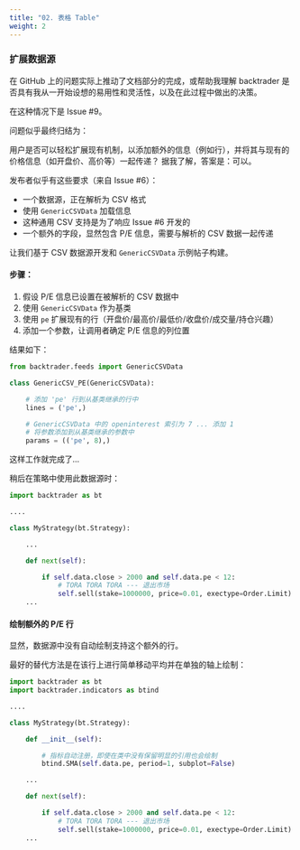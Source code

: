```yaml
---
title: "02. 表格 Table"
weight: 2
--- 
```


### 扩展数据源

在 GitHub 上的问题实际上推动了文档部分的完成，或帮助我理解 backtrader 是否具有我从一开始设想的易用性和灵活性，以及在此过程中做出的决策。

在这种情况下是 Issue #9。

问题似乎最终归结为：

用户是否可以轻松扩展现有机制，以添加额外的信息（例如行），并将其与现有的价格信息（如开盘价、高价等）一起传递？
据我了解，答案是：可以。

发布者似乎有这些要求（来自 Issue #6）：

- 一个数据源，正在解析为 CSV 格式
- 使用 `GenericCSVData` 加载信息
- 这种通用 CSV 支持是为了响应 Issue #6 开发的
- 一个额外的字段，显然包含 P/E 信息，需要与解析的 CSV 数据一起传递

让我们基于 CSV 数据源开发和 `GenericCSVData` 示例帖子构建。

#### 步骤：

1. 假设 P/E 信息已设置在被解析的 CSV 数据中
2. 使用 `GenericCSVData` 作为基类
3. 使用 `pe` 扩展现有的行（开盘价/最高价/最低价/收盘价/成交量/持仓兴趣）
4. 添加一个参数，让调用者确定 P/E 信息的列位置

结果如下：

```python
from backtrader.feeds import GenericCSVData

class GenericCSV_PE(GenericCSVData):

    # 添加 'pe' 行到从基类继承的行中
    lines = ('pe',)

    # GenericCSVData 中的 openinterest 索引为 7 ... 添加 1
    # 将参数添加到从基类继承的参数中
    params = (('pe', 8),)
```

这样工作就完成了...

稍后在策略中使用此数据源时：

```python
import backtrader as bt

....

class MyStrategy(bt.Strategy):

    ...

    def next(self):

        if self.data.close > 2000 and self.data.pe < 12:
            # TORA TORA TORA --- 退出市场
            self.sell(stake=1000000, price=0.01, exectype=Order.Limit)
    ...
```

#### 绘制额外的 P/E 行

显然，数据源中没有自动绘制支持这个额外的行。

最好的替代方法是在该行上进行简单移动平均并在单独的轴上绘制：

```python
import backtrader as bt
import backtrader.indicators as btind

....

class MyStrategy(bt.Strategy):

    def __init__(self):

        # 指标自动注册，即使在类中没有保留明显的引用也会绘制
        btind.SMA(self.data.pe, period=1, subplot=False)

    ...

    def next(self):

        if self.data.close > 2000 and self.data.pe < 12:
            # TORA TORA TORA --- 退出市场
            self.sell(stake=1000000, price=0.01, exectype=Order.Limit)
    ...
```
